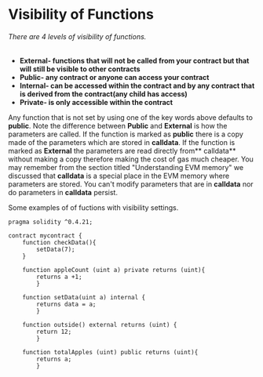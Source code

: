 # Visibility of Functions

###### There are 4 levels of visibility of functions.

* **External- functions that will not be called from your contract but that will still be visible to other contracts**
* **Public- any contract or anyone can access your contract**
* **Internal- can be accessed within the contract and by any contract that is derived from the contract\(any child has access\)**
* **Private- is only accessible within the contract**

Any function that is not set by using one of the key words above defaults to **public**. Note the difference between **Public** and **External** is how the parameters are called. If the function is marked as **public** there is a copy made of the parameters which are stored in **calldata**. If the function is marked as **External** the parameters are read directly from** calldata** without making a copy therefore making the cost of gas much cheaper. You may remember from the section titled "Understanding EVM memory" we discussed that **calldata** is a special place in the EVM memory where parameters are stored. You can't modify parameters that are in **calldata** nor do parameters in **calldata** persist.

Some examples of of fuctions with visibility settings. 

```
pragma solidity ^0.4.21;

contract mycontract {
    function checkData(){
        setData(7);
    }

    function appleCount (uint a) private returns (uint){
        returns a +1;
        }

    function setData(uint a) internal {
        returns data = a;
        }

    function outside() external returns (uint) {
        return 12;
        }

    function totalApples (uint) public returns (uint){
        returns a;
        }
```



